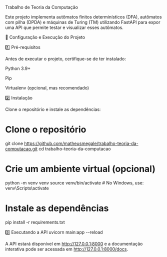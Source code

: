 Trabalho de Teoria da Computação

Este projeto implementa autômatos finitos determinísticos (DFA), autômatos com pilha (DPDA) e máquinas de Turing (TM) utilizando FastAPI para expor uma API que permite testar e visualizar esses autômatos.

🚀 Configuração e Execução do Projeto

1️⃣ Pré-requisitos

Antes de executar o projeto, certifique-se de ter instalado:

Python 3.9+

Pip

Virtualenv (opcional, mas recomendado)

2️⃣ Instalação

Clone o repositório e instale as dependências:
# Clone o repositório
git clone https://github.com/matheusmegale/trabalho-teoria-da-computacao.git
cd trabalho-teoria-da-computacao

# Crie um ambiente virtual (opcional)
python -m venv venv
source venv/bin/activate  # No Windows, use: venv\Scripts\activate

# Instale as dependências
pip install -r requirements.txt

3️⃣ Executando a API
uvicorn main:app --reload

A API estará disponível em http://127.0.0.1:8000 e a documentação interativa pode ser acessada em http://127.0.0.1:8000/docs.
